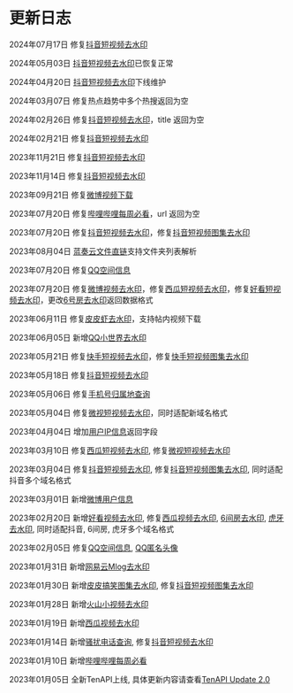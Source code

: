 # 更新日志

2024年07月17日 修复[抖音短视频去水印](https://docs.tenapi.cn/watermark/video.html)

2024年05月03日 [抖音短视频去水印](https://docs.tenapi.cn/watermark/video.html)已恢复正常

2024年04月20日 [抖音短视频去水印](https://docs.tenapi.cn/watermark/video.html)下线维护

2024年03月07日 修复热点趋势中多个热搜返回为空

2024年02月26日 修复[抖音短视频去水印](https://docs.tenapi.cn/watermark/video.html)，title 返回为空

2024年02月21日 修复[抖音短视频去水印](https://docs.tenapi.cn/watermark/video.html)

2023年11月21日 修复[抖音短视频去水印](https://docs.tenapi.cn/watermark/video.html)

2023年11月14日 修复[抖音短视频去水印](https://docs.tenapi.cn/watermark/video.html)

2023年09月21日 修复[微博视频下载](https://docs.tenapi.cn/watermark/video.html)

2023年07月20日 修复[哔哩哔哩每周必看](https://docs.tenapi.cn/bilibili/weekly.html)，url 返回为空

2023年07月20日 修复[抖音短视频去水印](https://docs.tenapi.cn/watermark/video.html)，修复[抖音短视频图集去水印](https://docs.tenapi.cn/watermark/images.html)

2023年08月04日 [蓝奏云文件直链](https://docs.tenapi.cn/utility/lanzou.html)支持文件夹列表解析

2023年07月20日 修复[QQ空间信息](https://docs.tenapi.cn/tencent/qzone.html)

2023年07月20日 修复[微博视频去水印](https://docs.tenapi.cn/watermark/video.html)，修复[西瓜短视频去水印](https://docs.tenapi.cn/watermark/video.html)，修复[好看短视频去水印](https://docs.tenapi.cn/watermark/video.html)，更改[6号房去水印](https://docs.tenapi.cn/watermark/video.html)返回数据格式

2023年06月11日 修复[皮皮虾去水印](https://docs.tenapi.cn/watermark/video.html)，支持帖内视频下载

2023年06月05日 新增[QQ小世界去水印](https://docs.tenapi.cn/watermark/video.html)

2023年05月21日 修复[快手短视频去水印](https://docs.tenapi.cn/watermark/video.html)，修复[快手短视频图集去水印](https://docs.tenapi.cn/watermark/images.html)

2023年05月18日 修复[抖音短视频去水印](https://docs.tenapi.cn/watermark/video.html)

2023年05月06日 修复[手机号归属地查询](https://docs.tenapi.cn/utility/phone.html)

2023年05月04日 修复[微视短视频去水印](https://docs.tenapi.cn/watermark/video.html)，同时适配新域名格式

2023年04月04日 增加[用户IP信息](https://docs.tenapi.cn/utility/getip.html)返回字段

2023年03月10日 修复[西瓜短视频去水印](https://docs.tenapi.cn/watermark/video.html), 修复[微视短视频去水印](https://docs.tenapi.cn/watermark/video.html)

2023年03月04日 修复[抖音短视频去水印](https://docs.tenapi.cn/watermark/video.html), 修复[抖音短视频图集去水印](https://docs.tenapi.cn/watermark/images.html), 同时适配抖音多个域名格式

2023年03月01日 新增[微博用户信息](https://docs.tenapi.cn/weibo/userinfo.html)

2023年02月20日 新增[好看视频去水印](https://docs.tenapi.cn/watermark/video.html), 修复[西瓜视频去水印](https://docs.tenapi.cn/watermark/video.html), [6间房去水印](https://docs.tenapi.cn/watermark/video.html), [虎牙去水印](https://docs.tenapi.cn/watermark/video.html), 同时适配抖音, 6间房, 虎牙多个域名格式

2023年02月05日 修复[QQ空间信息](https://docs.tenapi.cn/tencent/qzone.html), [QQ匿名头像](https://docs.tenapi.cn/tencent/anon-avatar.html)

2023年01月31日 新增[网易云Mlog去水印](https://docs.tenapi.cn/watermark/video.html)

2023年01月30日 新增[皮皮搞笑图集去水印](https://docs.tenapi.cn/watermark/images.html), 修复[抖音短视频图集去水印](https://docs.tenapi.cn/watermark/images.html)

2023年01月28日 新增[火山小视频去水印](https://docs.tenapi.cn/watermark/video.html)

2023年01月19日 新增[西瓜视频去水印](https://docs.tenapi.cn/watermark/video.html)

2023年01月14日 新增[骚扰电话查询](https://docs.tenapi.cn/utility/nuisance.html), 修复[抖音短视频去水印](https://docs.tenapi.cn/watermark/video.html)

2023年01月10日 新增[哔哩哔哩每周必看](https://docs.tenapi.cn/bilibili/weekly.html)

2023年01月05日 全新TenAPI上线, 具体更新内容请查看[TenAPI Update 2.0](https://5ime.cn/tenapi-update.html)
